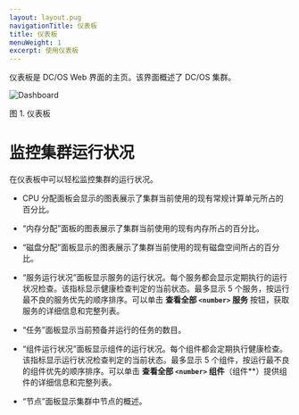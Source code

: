 ```yaml
---
layout: layout.pug
navigationTitle: 仪表板
title: 仪表板
menuWeight: 1
excerpt: 使用仪表板
---
```

仪表板是 DC/OS Web 界面的主页。该界面概述了 DC/OS 集群。

![Dashboard](/cn/1.11/img/dashboard-ee.png)

图 1. 仪表板

# 监控集群运行状况

在仪表板中可以轻松监控集群的运行状况。

* CPU 分配面板会显示的图表展示了集群当前使用的现有常规计算单元所占的百分比。

* “内存分配”面板的图表展示了集群当前使用的现有内存所占的百分比。

* “磁盘分配”面板显示的图表展示了集群当前使用的现有磁盘空间所占的百分比。

* “服务运行状况”面板显示服务的运行状况。每个服务都会显示定期执行的运行状况检查。该指标显示健康检查判定的当前状态。最多显示 5 个服务，按运行最不良的服务优先的顺序排序。可以单击 **查看全部 `<number>` 服务** 按钮，获取服务的详细信息和完整列表。

* “任务”面板显示当前预备并运行的任务的数目。

* “组件运行状况”面板显示组件的运行状况。每个组件都会定期执行健康检查。该指标显示运行状况检查判定的当前状态。最多显示 5 个组件，按运行最不良的组件优先的顺序排序。可以单击 **查看全部 `<number>` 组件**（组件**）提供组件的详细信息和完整列表。

* “节点”面板显示集群中节点的概述。

